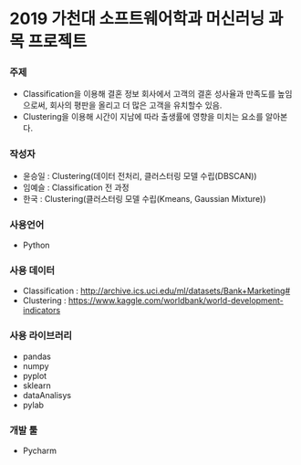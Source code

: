 # 2019 가천대 소프트웨어학과 머신러닝 과목 프로젝트

### 주제
- Classification을 이용해 결혼 정보 회사에서 고객의 결혼 성사율과 만족도를 높임으로써, 회사의 평판을 올리고 더 많은 고객을 유치할수 있음.
- Clustering을 이용해 시간이 지남에 따라 출생률에 영향을 미치는 요소를 알아본다.

### 작성자
- 윤승일 : Clustering(데이터 전처리, 클러스터링 모델 수립(DBSCAN))
- 임예슬 : Classification 전 과정
- 한국 : Clustering(클러스터링 모델 수립(Kmeans, Gaussian Mixture))

### 사용언어
- Python

### 사용 데이터
- Classification : http://archive.ics.uci.edu/ml/datasets/Bank+Marketing#
- Clustering : https://www.kaggle.com/worldbank/world-development-indicators

### 사용 라이브러리
- pandas
- numpy
- pyplot
- sklearn
- dataAnalisys
- pylab

### 개발 툴
- Pycharm
